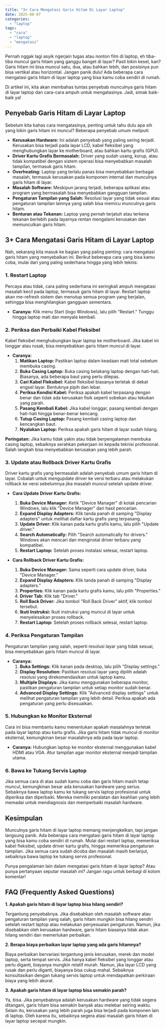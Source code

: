 ```yaml
---
title: "3+ Cara Mengatasi Garis Hitam Di Layar Laptop"
date: 2025-08-07
categories: 
  - "laptop"
tags: 
  - "cara"
  - "laptop"
  - "mengatasi"
---
```


Pernah nggak lagi asyik ngerjain tugas atau nonton film di laptop, eh tiba-tiba muncul garis hitam yang ganggu banget di layar? Pasti bikin kesel, kan? Garis hitam ini bisa muncul satu, dua, atau bahkan lebih, dan posisinya pun bisa vertikal atau horizontal. Jangan panik dulu! Ada beberapa cara mengatasi garis hitam di layar laptop yang bisa kamu coba sendiri di rumah.

Di artikel ini, kita akan membahas tuntas penyebab munculnya garis hitam di layar laptop dan cara-cara ampuh untuk mengatasinya. Jadi, simak baik-baik ya!

## Penyebab Garis Hitam di Layar Laptop

Sebelum kita bahas cara mengatasinya, penting untuk tahu dulu apa sih yang bikin garis hitam ini muncul? Beberapa penyebab umum meliputi:

- **Kerusakan Hardware:** Ini adalah penyebab yang paling sering terjadi. Kerusakan bisa terjadi pada layar LCD, kabel fleksibel yang menghubungkan layar ke motherboard, atau bahkan kartu grafis (GPU).
- **Driver Kartu Grafis Bermasalah:** Driver yang sudah usang, korup, atau tidak kompatibel dengan sistem operasi bisa menyebabkan masalah tampilan, termasuk garis hitam.
- **Overheating:** Laptop yang terlalu panas bisa menyebabkan berbagai masalah, termasuk kerusakan pada komponen internal dan munculnya garis hitam di layar.
- **Masalah Software:** Meskipun jarang terjadi, beberapa aplikasi atau program yang bermasalah bisa menyebabkan gangguan tampilan.
- **Pengaturan Tampilan yang Salah:** Resolusi layar yang tidak sesuai atau pengaturan tampilan lainnya yang salah bisa memicu munculnya garis hitam.
- **Benturan atau Tekanan:** Laptop yang pernah terjatuh atau terkena tekanan berlebih pada layarnya rentan mengalami kerusakan dan memunculkan garis hitam.

## 3+ Cara Mengatasi Garis Hitam di Layar Laptop

Nah, sekarang kita masuk ke bagian yang paling penting: cara mengatasi garis hitam yang menyebalkan ini. Berikut beberapa cara yang bisa kamu coba, mulai dari yang paling sederhana hingga yang lebih teknis:

### 1\. Restart Laptop

Percaya atau tidak, cara paling sederhana ini seringkali ampuh mengatasi masalah kecil pada laptop, termasuk garis hitam di layar. Restart laptop akan me-refresh sistem dan menutup semua program yang berjalan, sehingga bisa menghilangkan gangguan sementara.

- **Caranya:** Klik menu Start (logo Windows), lalu pilih "Restart." Tunggu hingga laptop mati dan menyala kembali.

### 2\. Periksa dan Perbaiki Kabel Fleksibel

Kabel fleksibel menghubungkan layar laptop ke motherboard. Jika kabel ini longgar atau rusak, bisa menyebabkan garis hitam muncul di layar.

- **Caranya:**
    1. **Matikan Laptop:** Pastikan laptop dalam keadaan mati total sebelum membuka casing.
    2. **Buka Casing Laptop:** Buka casing belakang laptop dengan hati-hati. Biasanya, ada beberapa baut yang perlu dilepas.
    3. **Cari Kabel Fleksibel:** Kabel fleksibel biasanya terletak di dekat engsel layar. Bentuknya pipih dan lebar.
    4. **Periksa Kondisi Kabel:** Periksa apakah kabel terpasang dengan benar dan tidak ada kerusakan fisik seperti sobekan atau tekukan yang parah.
    5. **Pasang Kembali Kabel:** Jika kabel longgar, pasang kembali dengan hati-hati hingga benar-benar kencang.
    6. **Tutup Casing Laptop:** Pasang kembali casing laptop dan kencangkan baut.
    7. **Nyalakan Laptop:** Periksa apakah garis hitam di layar sudah hilang.

**Peringatan:** Jika kamu tidak yakin atau tidak berpengalaman membuka casing laptop, sebaiknya serahkan pekerjaan ini kepada teknisi profesional. Salah langkah bisa menyebabkan kerusakan yang lebih parah.

### 3\. Update atau Rollback Driver Kartu Grafis

Driver kartu grafis yang bermasalah adalah penyebab umum garis hitam di layar. Cobalah untuk mengupdate driver ke versi terbaru atau melakukan rollback ke versi sebelumnya jika masalah muncul setelah update driver.

- **Cara Update Driver Kartu Grafis:**
    
    1. **Buka Device Manager:** Ketik "Device Manager" di kotak pencarian Windows, lalu klik "Device Manager" dari hasil pencarian.
    2. **Expand Display Adapters:** Klik tanda panah di samping "Display adapters" untuk melihat daftar kartu grafis yang terpasang.
    3. **Update Driver:** Klik kanan pada kartu grafis kamu, lalu pilih "Update driver."
    4. **Search Automatically:** Pilih "Search automatically for drivers." Windows akan mencari dan menginstal driver terbaru yang kompatibel.
    5. **Restart Laptop:** Setelah proses instalasi selesai, restart laptop.
- **Cara Rollback Driver Kartu Grafis:**
    
    1. **Buka Device Manager:** Sama seperti cara update driver, buka "Device Manager."
    2. **Expand Display Adapters:** Klik tanda panah di samping "Display adapters."
    3. **Properties:** Klik kanan pada kartu grafis kamu, lalu pilih "Properties."
    4. **Driver Tab:** Klik tab "Driver."
    5. **Roll Back Driver:** Jika tombol "Roll Back Driver" aktif, klik tombol tersebut.
    6. **Ikuti Instruksi:** Ikuti instruksi yang muncul di layar untuk menyelesaikan proses rollback.
    7. **Restart Laptop:** Setelah proses rollback selesai, restart laptop.

### 4\. Periksa Pengaturan Tampilan

Pengaturan tampilan yang salah, seperti resolusi layar yang tidak sesuai, bisa menyebabkan garis hitam muncul di layar.

- **Caranya:**
    1. **Buka Settings:** Klik kanan pada desktop, lalu pilih "Display settings."
    2. **Display Resolution:** Pastikan resolusi layar yang dipilih adalah resolusi yang direkomendasikan untuk laptop kamu.
    3. **Multiple Displays:** Jika kamu menggunakan beberapa monitor, pastikan pengaturan tampilan untuk setiap monitor sudah benar.
    4. **Advanced Display Settings:** Klik "Advanced display settings" untuk melihat pengaturan tampilan yang lebih detail. Periksa apakah ada pengaturan yang perlu disesuaikan.

### 5\. Hubungkan ke Monitor Eksternal

Cara ini bisa membantu kamu menentukan apakah masalahnya terletak pada layar laptop atau kartu grafis. Jika garis hitam tidak muncul di monitor eksternal, kemungkinan besar masalahnya ada pada layar laptop.

- **Caranya:** Hubungkan laptop ke monitor eksternal menggunakan kabel HDMI atau VGA. Atur tampilan agar monitor eksternal menjadi tampilan utama.

### 6\. Bawa ke Tukang Servis Laptop

Jika semua cara di atas sudah kamu coba dan garis hitam masih tetap muncul, kemungkinan besar ada kerusakan hardware yang serius. Sebaiknya bawa laptop kamu ke tukang servis laptop profesional untuk diperiksa dan diperbaiki. Mereka memiliki peralatan dan keahlian yang lebih memadai untuk mendiagnosis dan memperbaiki masalah hardware.

## Kesimpulan

Munculnya garis hitam di layar laptop memang menjengkelkan, tapi jangan langsung panik. Ada beberapa cara mengatasi garis hitam di layar laptop yang bisa kamu coba sendiri di rumah. Mulai dari restart laptop, memeriksa kabel fleksibel, update driver kartu grafis, hingga memeriksa pengaturan tampilan. Jika semua cara sudah dicoba dan masalah masih berlanjut, sebaiknya bawa laptop ke tukang servis profesional.

Punya pengalaman lain dalam mengatasi garis hitam di layar laptop? Atau punya pertanyaan seputar masalah ini? Jangan ragu untuk berbagi di kolom komentar!

## FAQ (Frequently Asked Questions)

**1\. Apakah garis hitam di layar laptop bisa hilang sendiri?**

Tergantung penyebabnya. Jika disebabkan oleh masalah software atau pengaturan tampilan yang salah, garis hitam mungkin bisa hilang sendiri setelah restart laptop atau melakukan penyesuaian pengaturan. Namun, jika disebabkan oleh kerusakan hardware, garis hitam biasanya tidak akan hilang sendiri dan memerlukan perbaikan.

**2\. Berapa biaya perbaikan layar laptop yang ada garis hitamnya?**

Biaya perbaikan bervariasi tergantung jenis kerusakan, merek dan model laptop, serta tempat servis. Jika hanya kabel fleksibel yang longgar atau perlu diganti, biayanya mungkin relatif murah. Namun, jika layar LCD yang rusak dan perlu diganti, biayanya bisa cukup mahal. Sebaiknya konsultasikan dengan tukang servis laptop untuk mendapatkan perkiraan biaya yang lebih akurat.

**3\. Apakah garis hitam di layar laptop bisa semakin parah?**

Ya, bisa. Jika penyebabnya adalah kerusakan hardware yang tidak segera ditangani, garis hitam bisa semakin banyak atau melebar seiring waktu. Selain itu, kerusakan yang lebih parah juga bisa terjadi pada komponen lain di laptop. Oleh karena itu, sebaiknya segera atasi masalah garis hitam di layar laptop secepat mungkin.
